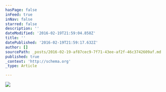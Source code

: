 ```yaml
---
hasPage: false
inFeed: true
inNav: false
starred: false
description: ''
dateModified: '2016-02-19T21:59:04.858Z'
title: ''
datePublished: '2016-02-19T21:59:17.632Z'
author: []
sourcePath: _posts/2016-02-19-af87cec9-7f71-43ee-af2f-46c3742609af.md
published: true
_context: 'http://schema.org'
_type: Article

---
```

![](https://the-grid-user-content.s3-us-west-2.amazonaws.com/2734bb77-844a-463d-a517-8b8d7a82bebd.jpg)